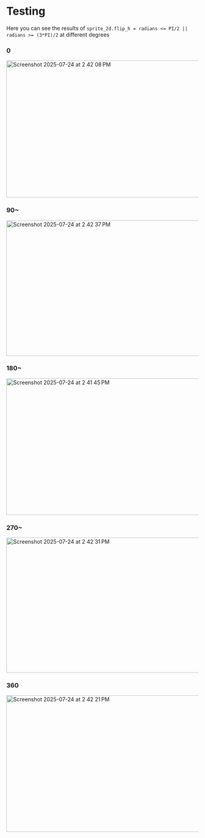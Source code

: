 # Testing
Here you can see the results of `sprite_2d.flip_h = radians <= PI/2 || radians >= (3*PI)/2` at different degrees

### 0
<img width="579" height="359" alt="Screenshot 2025-07-24 at 2 42 08 PM" src="https://github.com/user-attachments/assets/b849302e-0f53-49fc-bb8b-1d609d324639" />

### 90~
<img width="581" height="355" alt="Screenshot 2025-07-24 at 2 42 37 PM" src="https://github.com/user-attachments/assets/b0fd9071-f2f3-4cb7-a162-cbd9041490d8" />

### 180~
<img width="582" height="358" alt="Screenshot 2025-07-24 at 2 41 45 PM" src="https://github.com/user-attachments/assets/d641f11c-b4f3-4df9-b913-5a59d0409bef" />

### 270~
<img width="579" height="354" alt="Screenshot 2025-07-24 at 2 42 31 PM" src="https://github.com/user-attachments/assets/efd25bf5-a1dc-433e-bd47-d639a4a810ec" />

### 360
<img width="584" height="358" alt="Screenshot 2025-07-24 at 2 42 21 PM" src="https://github.com/user-attachments/assets/bd2e3909-f026-4d3f-836a-43e45ce0b8d4" />
